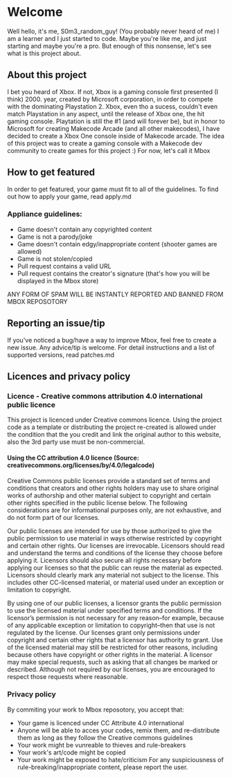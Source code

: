 # Welcome
Well hello, it's me, S0m3_random_guy! (You probably never heard of me) I am a learner and I just started to code. Maybe you're like me, and just starting and maybe you're a pro. But enough of this nonsense, let's see what is this project about.

## About this project
I bet you heard of Xbox. If not, Xbox is a gaming console first presented (I think) 2000. year, created by Microsoft corporation, in order to compete with the dominating Playstation 2. Xbox, even tho a sucess, couldn't even match Playstation in any aspect, until the release of Xbox one, the hit gaming console. Playtation is still the #1 (and will forever be), but in honor to Microsoft for creating Makecode Arcade (and all other makecodes), I have decided to create a Xbox One console inside of Makecode arcade. The idea of this project was to create a gaming console with a Makecode dev community to create games for this project :) For now, let's call it Mbox

## How to get featured
In order to get featured, your game must fit to all of the guidelines. To find out how to apply your game, read apply.md

### Appliance guidelines:
- Game doesn't contain any copyrighted content
- Game is not a parody/joke
- Game doesn't contain edgy/inappropriate content (shooter games are allowed)
- Game is not stolen/copied
- Pull request contains a valid URL
- Pull request contains the creator's signature (that's how you will be displayed in the Mbox store)

ANY FORM OF SPAM WILL BE INSTANTLY REPORTED AND BANNED FROM MBOX REPOSOTORY

## Reporting an issue/tip
If you've noticed a bug/have a way to improve Mbox, feel free to create a new issue. Any advice/tip is welcome. For detail instructions and a list of supported versions, read patches.md

## Licences and privacy policy
### Licence - Creative commons attribution 4.0 international public licence
This project is licenced under Creative commons licence. Using the project code as a template or distributing the project re-created is allowed under the condition that the you credit and link the original author to this website, also the 3rd party use must be non-commercial.

#### Using the CC attribution 4.0 licence (Source: creativecommons.org/licenses/by/4.0/legalcode)
Creative Commons public licenses provide a standard set of terms and conditions that creators and other rights holders may use to share original works of authorship and other material subject to copyright and certain other rights specified in the public license below. The following considerations are for informational purposes only, are not exhaustive, and do not form part of our licenses.

Our public licenses are intended for use by those authorized to give the public permission to use material in ways otherwise restricted by copyright and certain other rights. Our licenses are irrevocable. Licensors should read and understand the terms and conditions of the license they choose before applying it. Licensors should also secure all rights necessary before applying our licenses so that the public can reuse the material as expected. Licensors should clearly mark any material not subject to the license. This includes other CC-licensed material, or material used under an exception or limitation to copyright.

By using one of our public licenses, a licensor grants the public permission to use the licensed material under specified terms and conditions. If the licensor’s permission is not necessary for any reason–for example, because of any applicable exception or limitation to copyright–then that use is not regulated by the license. Our licenses grant only permissions under copyright and certain other rights that a licensor has authority to grant. Use of the licensed material may still be restricted for other reasons, including because others have copyright or other rights in the material. A licensor may make special requests, such as asking that all changes be marked or described. Although not required by our licenses, you are encouraged to respect those requests where reasonable.

### Privacy policy
By commiting your work to Mbox reposotory, you accept that:

- Your game is licenced under CC Attribute 4.0 international
- Anyone will be able to acces your codes, remix them, and re-distribute them as long as they follow the Creative commons guidelines
- Your work might be vunreable to thieves and rule-breakers
- Your work's art/code might be copied
- Your work might be exposed to hate/criticism
For any suspiciousness of rule-breaking/inappropriate content, please report the user.
